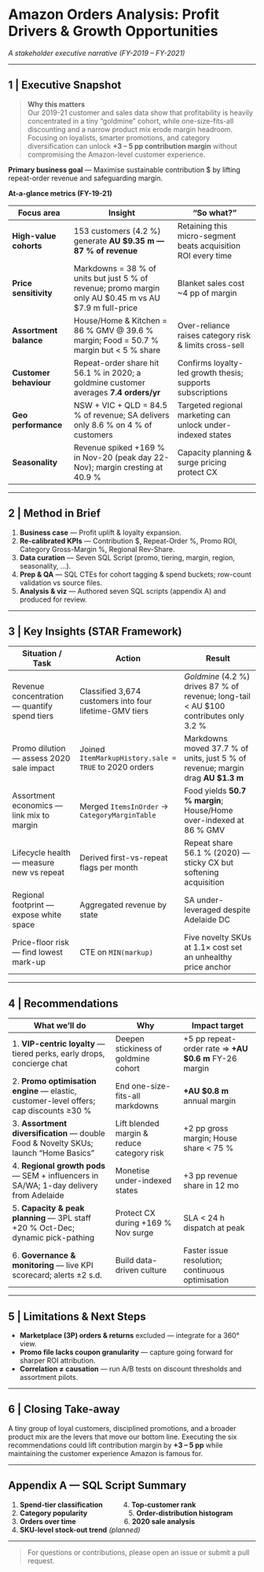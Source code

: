 # Amazon Orders Analysis: Profit Drivers & Growth Opportunities  
*A stakeholder executive narrative (FY-2019 – FY-2021)*  

---

## 1 | Executive Snapshot  

> **Why this matters**  
> Our 2019-21 customer and sales data show that profitability is heavily concentrated in a tiny “goldmine” cohort, while one-size-fits-all discounting and a narrow product mix erode margin headroom. Focusing on loyalists, smarter promotions, and category diversification can unlock **+3 – 5 pp contribution margin** without compromising the Amazon-level customer experience.

**Primary business goal** — Maximise sustainable contribution $ by lifting repeat-order revenue and safeguarding margin.

**At-a-glance metrics (FY-19-21)**


| **Focus area**          | **Insight**                                                                                     | **“So what?”**                                               |
|-------------------------|--------------------------------------------------------------------------------------------------|--------------------------------------------------------------|
| **High-value cohorts**  | 153 customers (4.2 %) generate **AU $9.35 m — 87 % of revenue**                                 | Retaining this micro-segment beats acquisition ROI every time |
| **Price sensitivity**   | Markdowns = 38 % of units but just 5 % of revenue; promo margin only AU $0.45 m vs AU $7.9 m full-price | Blanket sales cost ~4 pp of margin                           |
| **Assortment balance**  | House/Home & Kitchen = 86 % GMV @ 39.6 % margin; Food = 50.7 % margin but < 5 % share            | Over-reliance raises category risk & limits cross-sell       |
| **Customer behaviour**  | Repeat-order share hit 56.1 % in 2020; a goldmine customer averages **7.4 orders/yr**            | Confirms loyalty-led growth thesis; supports subscriptions   |
| **Geo performance**     | NSW + VIC + QLD = 84.5 % of revenue; SA delivers only 8.6 % on 4 % of customers                  | Targeted regional marketing can unlock under-indexed states  |
| **Seasonality**         | Revenue spiked +169 % in Nov-20 (peak day 22-Nov); margin cresting at 40.9 %                     | Capacity planning & surge pricing protect CX                |

---

## 2 | Method in Brief  

1. **Business case** — Profit uplift & loyalty expansion.  
2. **Re-calibrated KPIs** — Contribution $, Repeat-Order %, Promo ROI, Category Gross-Margin %, Regional Rev-Share.  
3. **Data curation** — Seven SQL Script (promo, tiering, margin, region, seasonality, …).  
4. **Prep & QA** — SQL CTEs for cohort tagging & spend buckets; row-count validation vs source files.  
5. **Analysis & viz** — Authored seven SQL scripts (appendix A) and produced for review. 
  
---

## 3 | Key Insights (STAR Framework)  

| **Situation / Task**                               | **Action**                                             | **Result**                                                                           |
|----------------------------------------------------|--------------------------------------------------------|----------------------------------------------------------------------------------------------------------|
| Revenue concentration — quantify spend tiers       | Classified 3,674 customers into four lifetime-GMV tiers| *Goldmine* (4.2 %) drives 87 % of revenue; long-tail < AU $100 contributes only 3.2 %                    |
| Promo dilution — assess 2020 sale impact           | Joined `ItemMarkupHistory.sale = TRUE` to 2020 orders  | Markdowns moved 37.7 % of units, just 5 % of revenue; margin drag **AU $1.3 m**                          |
| Assortment economics — link mix to margin          | Merged `ItemsInOrder` → `CategoryMarginTable`          | Food yields **50.7 % margin**; House/Home over-indexed at 86 % GMV                                       |
| Lifecycle health — measure new vs repeat           | Derived first-vs-repeat flags per month               | Repeat share 56.1 % (2020) — sticky CX but softening acquisition                                        |
| Regional footprint — expose white space            | Aggregated revenue by state                           | SA under-leveraged despite Adelaide DC                                                                  |
| Price-floor risk — find lowest mark-up             | CTE on `MIN(markup)`                                  | Five novelty SKUs at 1.1× cost set an unhealthy price anchor                                            |

---

## 4 | Recommendations  

| **What we’ll do**                                                                      | **Why**                                   | **Impact target**                                   |
|----------------------------------------------------------------------------------------|-------------------------------------------|-----------------------------------------------------|
| 1. **VIP-centric loyalty** — tiered perks, early drops, concierge chat                 | Deepen stickiness of goldmine cohort      | +5 pp repeat-order rate ⇒ **+AU $0.6 m** FY-26 margin|
| 2. **Promo optimisation engine** — elastic, customer-level offers; cap discounts ≥30 % | End one-size-fits-all markdowns           | **+AU $0.8 m** annual margin                        |
| 3. **Assortment diversification** — double Food & Novelty SKUs; launch “Home Basics”   | Lift blended margin & reduce category risk| +2 pp gross margin; House share < 75 %              |
| 4. **Regional growth pods** — SEM + influencers in SA/WA; 1-day delivery from Adelaide | Monetise under-indexed states             | +3 pp revenue share in 12 mo                        |
| 5. **Capacity & peak planning** — 3PL staff +20 % Oct-Dec; dynamic pick-pathing        | Protect CX during +169 % Nov surge        | SLA < 24 h dispatch at peak                         |
| 6. **Governance & monitoring** — live KPI scorecard; alerts ±2 s.d.                    | Build data-driven culture                 | Faster issue resolution; continuous optimisation    |

---

## 5 | Limitations & Next Steps  

* **Marketplace (3P) orders & returns** excluded — integrate for a 360° view.  
* **Promo file lacks coupon granularity** — capture going forward for sharper ROI attribution.  
* **Correlation ≠ causation** — run A/B tests on discount thresholds and assortment pilots.  

---

## 6 | Closing Take-away  

A tiny group of loyal customers, disciplined promotions, and a broader product mix are the levers that move our bottom line. Executing the six recommendations could lift contribution margin by **+3 – 5 pp** while maintaining the customer experience Amazon is famous for.

---

## Appendix A — SQL Script Summary  

1. **Spend-tier classification**   4. **Top-customer rank**  
2. **Category popularity**      5. **Order-distribution histogram**  
3. **Orders over time**       6. **2020 sale analysis**  
7. **SKU-level stock-out trend** *(planned)*  

--- 
> For questions or contributions, please open an issue or submit a pull request.
